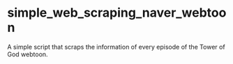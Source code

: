 # simple_web_scraping_naver_webtoon
A simple script that scraps the information of every episode of the Tower of God webtoon.
